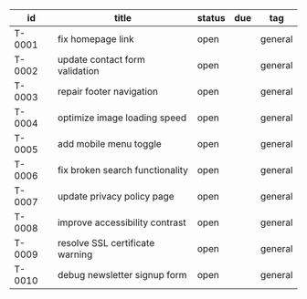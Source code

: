 | id | title | status | due | tag |
|---|---|---|---|---|
| T-0001 | fix homepage link | open |  | general |
| T-0002 | update contact form validation | open |  | general |
| T-0003 | repair footer navigation | open |  | general |
| T-0004 | optimize image loading speed | open |  | general |
| T-0005 | add mobile menu toggle | open |  | general |
| T-0006 | fix broken search functionality | open |  | general |
| T-0007 | update privacy policy page | open |  | general |
| T-0008 | improve accessibility contrast | open |  | general |
| T-0009 | resolve SSL certificate warning | open |  | general |
| T-0010 | debug newsletter signup form | open |  | general |
